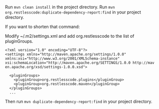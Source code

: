 Run `mvn clean install` in the project directory. 
Run `mvn org.restlesscode:duplicate-dependency-report:find` in your project directory.

If you want to shorten that command:

Modify ~/.m2/settings.xml and add org.restlesscode to the list of pluginGroups. 

```
<?xml version="1.0" encoding="UTF-8"?>
<settings xmlns="http://maven.apache.org/settings/1.0.0" xmlns:xsi="http://www.w3.org/2001/XMLSchema-instance" xsi:schemaLocation="http://maven.apache.org/SETTINGS/1.0.0 http://mav
en.apache.org/xsd/settings-1.0.0.xsd">

  <pluginGroups>
    <pluginGroup>org.restlesscode.plugins</pluginGroup>
    <pluginGroup>org.restlesscode.maven</pluginGroup>
  </pluginGroups>
  ...
```

Then run `mvn duplicate-dependency-report:find` in your project directory.
